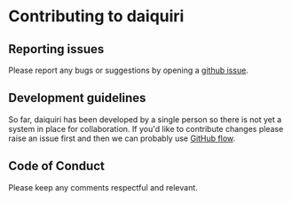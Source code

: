# Contributing to daiquiri

## Reporting issues

Please report any bugs or suggestions by opening a [github issue](https://github.com/ropensci/daiquiri/issues).


## Development guidelines

So far, daiquiri has been developed by a single person so there is not yet a system in place for collaboration.
If you'd like to contribute changes please raise an issue first and then we can probably use [GitHub flow](https://guides.github.com/introduction/flow/).


## Code of Conduct

Please keep any comments respectful and relevant.
